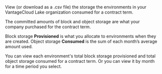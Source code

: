 View (or download as a .csv file) the storage the environments in your VantageCloud Lake organization consumed for a contract term.

The committed amounts of block and object storage are what your company purchased for the contract term.

Block storage **Provisioned** is what you allocate to environments when they are created. Object storage **Consumed** is the sum of each month’s average amount used.

You can view each environment's total block storage provisioned and total object storage consumed for a contract term. Or you can view it by month for a time period you select.

